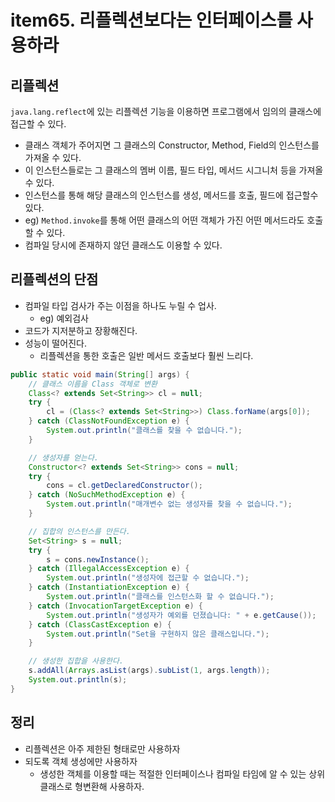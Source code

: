 # item65. 리플렉션보다는 인터페이스를 사용하라

## 리플렉션
`java.lang.reflect`에 있는 리플렉션 기능을 이용하면 프로그램에서 임의의 클래스에 접근할 수 있다. 
* 클래스 객체가 주어지면 그 클래스의 Constructor, Method, Field의 인스턴스를 가져올 수 있다.
* 이 인스턴스들로는 그 클래스의 멤버 이름, 필드 타입, 메서드 시그니처 등을 가져올 수 있다. 
* 인스턴스를 통해 해당 클래스의 인스턴스를 생성, 메서드를 호출, 필드에 접근할수 있다. 
* eg) `Method.invoke`를 통해 어떤 클래스의 어떤 객체가 가진 어떤 메서드라도 호출할 수 있다. 
* 컴파일 당시에 존재하지 않던 클래스도 이용할 수 있다.

## 리플렉션의 단점
* 컴파일 타입 검사가 주는 이점을 하나도 누릴 수 업사.
  * eg) 예외검사
* 코드가 지저분하고 장황해진다.
* 성능이 떨어진다. 
  * 리플렉션을 통한 호출은 일반 메서드 호출보다 훨씬 느리다.  
``` java
public static void main(String[] args) {
    // 클래스 이름을 Class 객체로 변환
    Class<? extends Set<String>> cl = null;
    try {
        cl = (Class<? extends Set<String>>) Class.forName(args[0]);
    } catch (ClassNotFoundException e) {
        System.out.println("클래스를 찾을 수 없습니다.");
    }

    // 생성자를 얻는다.
    Constructor<? extends Set<String>> cons = null;
    try {
        cons = cl.getDeclaredConstructor();
    } catch (NoSuchMethodException e) {
        System.out.println("매개변수 없는 생성자를 찾을 수 없습니다.");
    }

    // 집합의 인스턴스를 만든다.
    Set<String> s = null;
    try {
        s = cons.newInstance();
    } catch (IllegalAccessException e) {
        System.out.println("생성자에 접근할 수 없습니다.");
    } catch (InstantiationException e) {
        System.out.println("클래스를 인스턴스화 할 수 없습니다.");
    } catch (InvocationTargetException e) {
        System.out.println("생성자가 예외를 던졌습니다: " + e.getCause());
    } catch (ClassCastException e) {
        System.out.println("Set을 구현하지 않은 클래스입니다.");
    }

    // 생성한 집합을 사용한다.
    s.addAll(Arrays.asList(args).subList(1, args.length));
    System.out.println(s);
} 
```
## 정리
* 리플렉션은 아주 제한된 형태로만 사용하자
* 되도록 객체 생성에만 사용하자
  * 생성한 객체를 이용할 때는 적절한 인터페이스나 컴파일 타임에 알 수 있는 상위클래스로 형변환해 사용하자.
